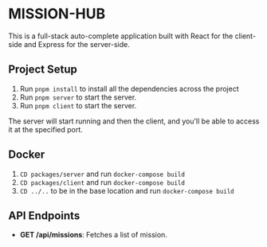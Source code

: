 # MISSION-HUB

This is a full-stack auto-complete application built with React for the client-side and Express for the server-side.

## Project Setup

1. Run `pnpm install` to install all the dependencies across the project
2. Run `pnpm server` to start the server.
3. Run `pnpm client` to start the server.

The server will start running and then the client, and you'll be able to access it at the specified port.

## Docker

1. `CD packages/server` and run `docker-compose build`
2. `CD packages/client` and run `docker-compose build`
3. `CD ../..` to be in the base location and run `docker-compose build`

## API Endpoints

- **GET /api/missions**: Fetches a list of mission.
